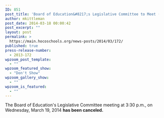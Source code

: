 ```yaml
---
ID: 851
post_title: 'Board of Education&#8217;s Legislative Committee to Meet (Canceled)'
author: mkittleman
post_date: 2014-03-18 00:00:42
post_excerpt: ""
layout: post
permalink: >
  https://main.hocoschools.org/news-posts/2014/03/172/
published: true
press-release-number:
  - 2013-172
wpzoom_post_template:
  - ""
wpzoom_featured_show:
  - "Don't Show"
wpzoom_gallery_show:
  - ""
wpzoom_is_featured:
  - ""
---
```

The Board of Education's Legislative Committee meeting at 3:30 p.m., on Wednesday, March 19, 2014 <strong>has been canceled.</strong>